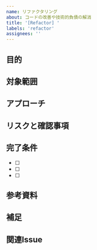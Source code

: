 ```yaml
---
name: リファクタリング
about: コードの改善や技術的負債の解消
title: '[Refactor] '
labels: 'refactor'
assignees: ''
---
```


## 目的
<!-- 可読性向上、保守性向上、パフォーマンス向上など -->

## 対象範囲
<!-- 対象のファイル・モジュールを記載してください -->

## アプローチ
<!-- リネーム、共通化、複雑さの軽減など -->

## リスクと確認事項
<!-- 仕様変更の有無、入出力の整合性など -->

## 完了条件
<!-- 完了と判断する条件をチェックボックスで記載してください -->
- [ ] 
- [ ] 
- [ ] 

## 参考資料
<!-- 参考にした記事、ドキュメントなど -->

## 補足
<!-- その他、補足があれば記載してください -->

## 関連Issue
<!-- 関連するIssueがあれば記載してください -->